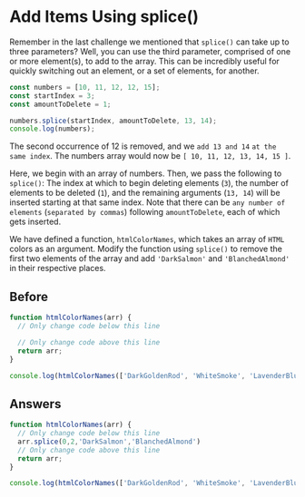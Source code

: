 # Add Items Using splice()
Remember in the last challenge we mentioned that `splice()` can take up to three parameters? Well, you can use the third parameter, 
comprised of one or more element(s), to add to the array. This can be incredibly useful for quickly switching out an element, or a set of elements, for another.
```javascript
const numbers = [10, 11, 12, 12, 15];
const startIndex = 3;
const amountToDelete = 1;

numbers.splice(startIndex, amountToDelete, 13, 14);
console.log(numbers);
```
The second occurrence of 12 is removed, and we `add 13 and 14` `at the same index`. The numbers array would now be `[ 10, 11, 12, 13, 14, 15 ]`.

Here, we begin with an array of numbers. Then, we pass the following to `splice()`: The index at which to begin deleting elements (`3`), the number of elements to be deleted (`1`), and the remaining arguments (`13, 14`) will be inserted starting at that same index. 
Note that there can be `any number of elements` (`separated by commas`) following `amountToDelete`, each of which gets inserted.

We have defined a function, `htmlColorNames`, which takes an array of `HTML` colors as an argument. 
Modify the function using `splice()` to remove the first two elements of the array and add `'DarkSalmon'` and `'BlanchedAlmond'` in their respective places.

## Before
```javascript
function htmlColorNames(arr) {
  // Only change code below this line

  // Only change code above this line
  return arr;
}

console.log(htmlColorNames(['DarkGoldenRod', 'WhiteSmoke', 'LavenderBlush', 'PaleTurquoise', 'FireBrick']));
```
## Answers
```javascript
function htmlColorNames(arr) {
  // Only change code below this line
  arr.splice(0,2,'DarkSalmon','BlanchedAlmond')
  // Only change code above this line
  return arr;
}

console.log(htmlColorNames(['DarkGoldenRod', 'WhiteSmoke', 'LavenderBlush', 'PaleTurquoise', 'FireBrick']));
```
